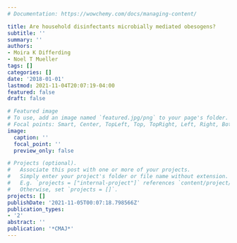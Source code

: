 ```yaml
---
# Documentation: https://wowchemy.com/docs/managing-content/

title: Are household disinfectants microbially mediated obesogens?
subtitle: ''
summary: ''
authors:
- Moira K Differding
- Noel T Mueller
tags: []
categories: []
date: '2018-01-01'
lastmod: 2021-11-04T20:07:19-04:00
featured: false
draft: false

# Featured image
# To use, add an image named `featured.jpg/png` to your page's folder.
# Focal points: Smart, Center, TopLeft, Top, TopRight, Left, Right, BottomLeft, Bottom, BottomRight.
image:
  caption: ''
  focal_point: ''
  preview_only: false

# Projects (optional).
#   Associate this post with one or more of your projects.
#   Simply enter your project's folder or file name without extension.
#   E.g. `projects = ["internal-project"]` references `content/project/deep-learning/index.md`.
#   Otherwise, set `projects = []`.
projects: []
publishDate: '2021-11-05T00:07:18.798566Z'
publication_types:
- '2'
abstract: ''
publication: '*CMAJ*'
---
```

